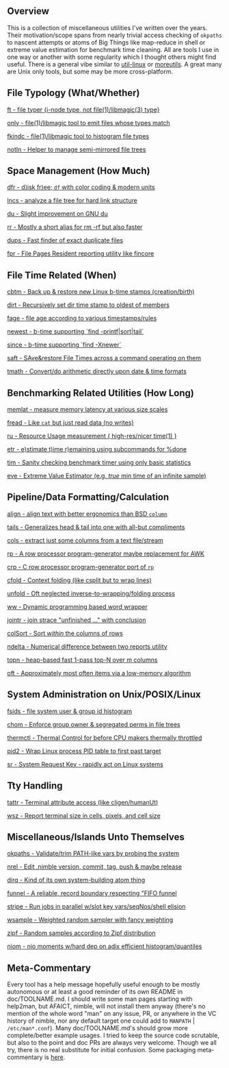 Overview
--------

This is a collection of miscellaneous utilities I've written over the years.
Their motivation/scope spans from nearly trivial access checking of `okpaths` to
nascent attempts or atoms of Big Things like map-reduce in shell or extreme
value estimation for benchmark time cleaning.  All are tools I use in one way or
another with some regularity which I thought others might find useful.  There is
a general vibe similar to [util-linux](https://en.wikipedia.org/wiki/Util-linux)
or [moreutils](https://www.putorius.net/moreutils.html).  A great many are Unix
only tools, but some may be more cross-platform.

File Typology (What/Whether)
----------------------------

[ft - file typer {i-node type, not file(1)/libmagic(3) type}](doc/ft.md)

[only - file(1)/libmagic tool to emit files whose types match](doc/only.md)

[fkindc - file(1)/libmagic tool to histogram file types](doc/fkindc.md)

[notIn - Helper to manage semi-mirrored file trees](doc/notIn.md)

Space Management (How Much)
---------------------------

[dfr - d)isk fr)ee; `df` with color coding & modern units](doc/dfr.md)

[lncs - analyze a file tree for hard link structure](doc/lncs.md)

[du - Slight improvement on GNU du](doc/du.md)

[rr - Mostly a short alias for rm -rf but also faster](doc/rr.md)

[dups - Fast finder of exact duplicate files](doc/dups.md)

[fpr - File Pages Resident reporting utility like fincore](doc/fpr.md)

File Time Related (When)
------------------------

[cbtm - Back up & restore new Linux b-time stamps (creation/birth)](doc/cbtm.md)

[dirt - Recursively set dir time stamp to oldest of members](doc/dirt.md)

[fage - file age according to various timestamps/rules](doc/fage.md)

[newest - b-time supporting \`find -printf|sort|tail\`](doc/newest.md)

[since - b-time supporting \`find -Xnewer\`](doc/since.md)

[saft - SAve&restore File Times across a command operating on them](doc/saft.md)

[tmath - Convert/do arithmetic directly upon date & time formats](doc/tmath.md)

Benchmarking Related Utilities (How Long)
-----------------------------------------

[memlat - measure memory latency at various size scales](doc/memlat.md)

[fread - Like `cat` but just read data (no writes)](doc/fread.md)

[ru - Resource Usage measurement { high-res/nicer time(1) }](doc/ru.md)

[etr - e)stimate t)ime r)emaining using subcommands for %done](doc/etr.md)

[tim - Sanity checking benchmark timer using only basic statistics](doc/tim.md)

[eve - Extreme Value Estimator (e.g. *true* min time of an infinite sample)](doc/eve.md)

Pipeline/Data Formatting/Calculation
------------------------------------

[align - align text with better ergonomics than BSD `column`](doc/align.md)

[tails - Generalizes head & tail into one with all-but compliments](doc/tails.md)

[cols - extract just some columns from a text file/stream](doc/cols.md)

[rp - A row processor program-generator maybe replacement for AWK](doc/rp.md)

[crp - C row processor program-generator port of `rp`](doc/crp.md)

[cfold - Context folding (like csplit but to wrap lines)](doc/cfold.md)

[unfold - Oft neglected inverse-to-wrapping/folding process](doc/unfold.md)

[ww - Dynamic programming based word wrapper](doc/ww.md)

[jointr - join strace "unfinished ..." with conclusion](doc/jointr.md)

[colSort - Sort *within* the columns of rows](doc/colSort.md)

[ndelta - Numerical difference between two reports utility](doc/ndelta.md)

[topn - heap-based fast 1-pass top-N over m columns](doc/topn.md)

[oft - Approximately most often items via a low-memory algorithm](doc/oft.md)

System Administration on Unix/POSIX/Linux
-----------------------------------------

[fsids - file system user & group id histogram](doc/fsids.md)

[chom - Enforce group owner & segregated perms in file trees](doc/chom.md)

[thermctl - Thermal Control for before CPU makers thermally throttled](doc/thermctl.md)

[pid2 - Wrap Linux process PID table to first past target](doc/pid2.md)

[sr - System Request Key - rapidly act on Linux systems](doc/sr.md)

Tty Handling
------------

[tattr - Terminal attribute access (like cligen/humanUt)](doc/tattr.md)

[wsz - Report terminal size in cells, pixels, and cell size](doc/wsz.md)

Miscellaneous/Islands Unto Themselves
-------------------------------------

[okpaths - Validate/trim PATH-like vars by probing the system](doc/okpaths.md)

[nrel - Edit .nimble version, commit, tag, push & maybe release](doc/nrel.md)

[dirq - Kind of its own system-building atom thing](doc/dirq.md)

[funnel - A reliable, record boundary respecting "FIFO funnel](doc/funnel.md)

[stripe - Run jobs in parallel w/slot key vars/seqNos/shell elision](doc/stripe.md)

[wsample - Weighted random sampler with fancy weighting](doc/wsample.md)

[zipf - Random samples according to Zipf distribution](doc/zipf.md)

[niom - nio moments w/hard dep on adix efficient histogram/quantiles](doc/niom.md)

Meta-Commentary
---------------

Every tool has a help message hopefully useful enough to be mostly autonomous or
at least a good reminder of its own README in doc/TOOLNAME.md.  I should write
some man pages starting with help2man, but AFAICT, nimble, will not install them
anyway (there's no mention of the whole word "man" on any issue, PR, or anywhere
in the VC history of nimble, nor any default target one could add to `MANPATH` |
`/etc/man*.conf`).  Many doc/TOOLNAME.md's should grow more complete/better
example usages.  I tried to keep the source code scrutable, but also to the
point and doc PRs are always very welcome.  Though we all try, there is no real
substitute for initial confusion.  Some packaging meta-commentary is
[here](doc/METAPKG.md).
